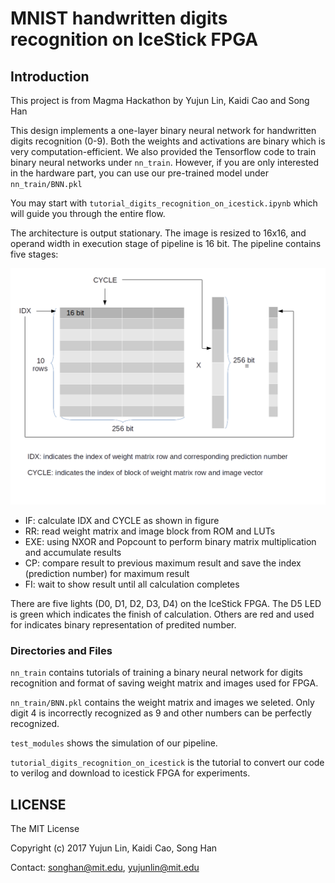 # MNIST handwritten digits recognition on IceStick FPGA

## Introduction
This project is from Magma Hackathon by Yujun Lin, Kaidi Cao and Song Han

This design implements a one-layer binary neural network for handwritten digits recognition (0-9). Both the weights and activations are binary which is very computation-efficient. We also provided the Tensorflow code to train binary neural networks under `nn_train`. However, if you are only interested in the hardware part, you can use our pre-trained model under `nn_train/BNN.pkl`

You may start with `tutorial_digits_recognition_on_icestick.ipynb` which will guide you through the entire flow. 

The architecture is output stationary. The image is resized to 16x16, and operand width in execution stage of pipeline is 16 bit. The pipeline contains five stages:

![binary matrix vector multiplication](/images/bmv.png)

- IF: calculate IDX and CYCLE as shown in figure
- RR: read weight matrix and image block from ROM and LUTs
- EXE: using NXOR and Popcount to perform binary matrix multiplication and accumulate results
- CP: compare result to previous maximum result and save the index (prediction number) for maximum result
- FI: wait to show result until all calculation completes

There are five lights (D0, D1, D2, D3, D4) on the IceStick FPGA. The D5 LED is green which indicates the finish of calculation. Others are red and used for indicates binary representation of predited number.

### Directories and Files

`nn_train` contains tutorials of training a binary neural network for digits recognition and format of saving weight matrix and images used for FPGA.

`nn_train/BNN.pkl` contains the weight matrix and images we seleted. Only digit 4 is incorrectly recognized as 9 and other numbers can be perfectly recognized.

`test_modules` shows the simulation of our pipeline.

`tutorial_digits_recognition_on_icestick` is the tutorial to convert our code to verilog and download to icestick FPGA for experiments.

## LICENSE

The MIT License

Copyright (c) 2017 Yujun Lin, Kaidi Cao, Song Han

Contact: songhan@mit.edu, yujunlin@mit.edu
